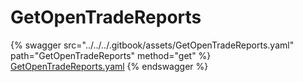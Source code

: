 # GetOpenTradeReports

{% swagger src="../../../.gitbook/assets/GetOpenTradeReports.yaml" path="GetOpenTradeReports" method="get" %}
[GetOpenTradeReports.yaml](../../../.gitbook/assets/GetOpenTradeReports.yaml)
{% endswagger %}
